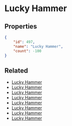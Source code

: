 # Lucky Hammer

<no description available>

## Properties

```json
{
    "id": 497,
    "name": "Lucky Hammer",
    "count": -100
}
```

## Related

- [Lucky Hammer](../items/15648-lucky-hammer.md)
- [Lucky Hammer](../items/15649-lucky-hammer.md)
- [Lucky Hammer](../items/15650-lucky-hammer.md)
- [Lucky Hammer](../items/15651-lucky-hammer.md)
- [Lucky Hammer](../items/15652-lucky-hammer.md)
- [Lucky Hammer](../items/15653-lucky-hammer.md)
- [Lucky Hammer](../items/15654-lucky-hammer.md)
- [Lucky Hammer](../items/15655-lucky-hammer.md)


